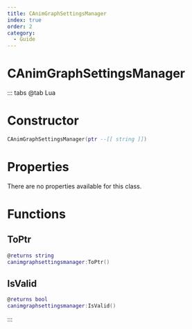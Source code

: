```yaml
---
title: CAnimGraphSettingsManager
index: true
order: 2
category:
  - Guide
---
```


# CAnimGraphSettingsManager

::: tabs
@tab Lua
# Constructor
```lua
CAnimGraphSettingsManager(ptr --[[ string ]])
```
# Properties
There are no properties available for this class.
# Functions
## ToPtr
```lua
@returns string
canimgraphsettingsmanager:ToPtr()
```
## IsValid
```lua
@returns bool
canimgraphsettingsmanager:IsValid()
```

:::